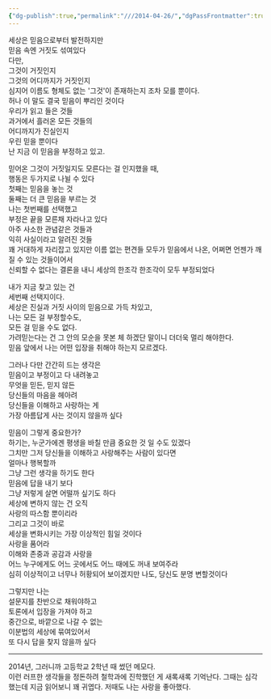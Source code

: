 ```yaml
---
{"dg-publish":true,"permalink":"///2014-04-26/","dgPassFrontmatter":true}
---
```



세상은 믿음으로부터 발전하지만  
믿음 속엔 거짓도 섞여있다  
다만,  
그것이 거짓인지  
그것의 어디까지가 거짓인지  
심지어 이름도 형체도 없는 '그것'이 존재하는지 조차 모를 뿐이다.  
허나 이 말도 결국 믿음이 뿌리인 것이다  
우리가 읽고 들은 것들  
과거에서 흘러온 모든 것들의  
어디까지가 진실인지  
우린 믿을 뿐이다  
난 지금 이 믿음을 부정하고 있고.  
  
믿어온 그것이 거짓일지도 모른다는 걸 인지했을 때,  
행동은 두가지로 나뉠 수 있다  
첫째는 믿음을 놓는 것  
둘째는 더 큰 믿음을 부르는 것  
나는 첫번째를 선택했고  
부정은 끝을 모른채 자라나고 있다  
아주 사소한 관념같은 것들과  
익히 사실이라고 알려진 것들  
꽤 거대하게 자리잡고 있지만 이름 없는 편견들 모두가 믿음에서 나온, 어쩌면 언젠가 깨질 수 있는 것들이어서  
신뢰할 수 없다는 결론을 내니 세상의 한조각 한조각이 모두 부정되었다  
  
내가 지금 찾고 있는 건  
세번째 선택지이다.  
세상은 진실과 거짓 사이의 믿음으로 가득 차있고,  
나는 모든 걸 부정할수도,  
모든 걸 믿을 수도 없다.  
가려믿는다는 건 그 안의 모순을 못본 체 하겠단 말이니 더더욱 멀리 해야한다.  
믿음 앞에서 나는 어떤 입장을 취해야 하는지 모르겠다.  
  
그러나 다만 간간히 드는 생각은  
믿음이고 부정이고 다 내려놓고  
무엇을 믿든, 믿지 않든  
당신들의 마음을 헤아려  
당신들을 이해하고 사랑하는 게  
가장 아름답게 사는 것이지 않을까 싶다  
  
믿음이 그렇게 중요한가?  
하기는, 누군가에겐 평생을 바칠 만큼 중요한 것 일 수도 있겠다  
그치만 그저 당신들을 이해하고 사랑해주는 사람이 있다면  
얼마나 행복할까  
그냥 그런 생각을 하기도 한다  
믿음에 답을 내기 보다  
그냥 저렇게 살면 어떨까 싶기도 하다  
세상에 변하지 않는 건 오직  
사랑의 따스함 뿐이리라  
그리고 그것이 바로  
세상을 변화시키는 가장 이상적인 힘일 것이다  
사랑을 품어라  
이해와 존중과 공감과 사랑을  
어느 누구에게도 어느 곳에서도 어느 때에도 꺼내 보여주라  
심히 이상적이고 너무나 허황되어 보이겠지만 나도, 당신도 분명 변할것이다  
  
그렇지만 나는  
설문지를 찬반으로 채워야하고  
토론에서 입장을 가져야 하고  
중간으로, 바깥으로 나갈 수 없는  
이분법의 세상에 묶여있어서  
또 다시 답을 찾지 않을까 싶다  
  

---

  
2014년, 그러니까 고등학교 2학년 때 썼던 메모다.  
이런 러프한 생각들을 정돈하려 철학과에 진학했던 게 새록새록 기억난다. 그때는 심각했는데 지금 읽어보니 꽤 귀엽다. 저때도 나는 사랑을 좋아했다.